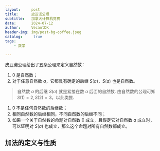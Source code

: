 ```yaml
---
layout:     post
title:      皮亚诺公理
subtitle:   加拿大计算机竞赛
date:       2024-07-12
author:     VecantDK
header-img: img/post-bg-coffee.jpeg
catalog: 	 true
tags:
    - 数学

---
```


<head>
    <script src="https://cdn.mathjax.org/mathjax/latest/MathJax.js?config=TeX-AMS-MML_HTMLorMML" type="text/javascript"></script>
    <script type="text/x-mathjax-config">
        MathJax.Hub.Config({
            tex2jax: {
            skipTags: ['script', 'noscript', 'style', 'textarea', 'pre'],
            inlineMath: [['$','$']]
            }
        });
    </script>
</head>

皮亚诺公理给出了五条公理来定义自然数：

1. $0$ 是自然数；
2. 对于任意自然数 $a$，它都具有确定的后继 $S(a)$，$S(a)$​​ 也是自然数。

> 自然数 $a$ 的后继 $S(a)$ 就是紧接在数 $a$ 后面的自然数. 由自然数的公理可知 $S(1)=2,S(2)=3$，以此类推. 

1. $0$ 不是任何自然数的后继数；
2. 相同自然数的后继相同，不同自然数的后继不同；
3. 如果一个关于自然数的命题对自然数 $0$ 成立，且假定它对自然数 $a$ 成立时，可以证明对 $S(a)$ 也成立，那么这个命题对所有自然数都成立。

## 加法的定义与性质

